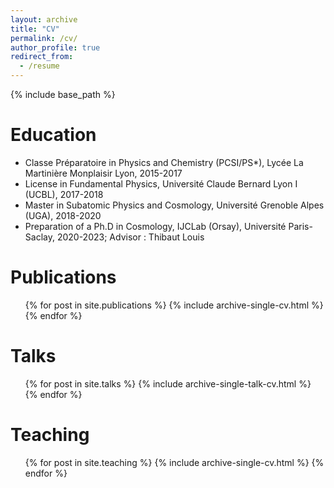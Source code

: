 ```yaml
---
layout: archive
title: "CV"
permalink: /cv/
author_profile: true
redirect_from:
  - /resume
---
```


{% include base_path %}

Education
======
* Classe Préparatoire in Physics and Chemistry (PCSI/PS*), Lycée La Martinière Monplaisir Lyon, 2015-2017
* License in Fundamental Physics, Université Claude Bernard Lyon I (UCBL), 2017-2018
* Master in Subatomic Physics and Cosmology, Université Grenoble Alpes (UGA), 2018-2020
* Preparation of a Ph.D in Cosmology, IJCLab (Orsay), Université Paris-Saclay, 2020-2023; Advisor : Thibaut Louis

Publications
======
  <ul>{% for post in site.publications %}
    {% include archive-single-cv.html %}
  {% endfor %}</ul>

Talks
======
  <ul>{% for post in site.talks %}
    {% include archive-single-talk-cv.html %}
  {% endfor %}</ul>

Teaching
======
  <ul>{% for post in site.teaching %}
    {% include archive-single-cv.html %}
  {% endfor %}</ul>
